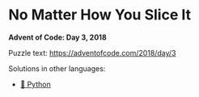# No Matter How You Slice It

**Advent of Code: Day 3, 2018**

Puzzle text: <https://adventofcode.com/2018/day/3>

Solutions in other languages:

- [🐍 Python](../../../../python/2018/03_no_matter_how_you_slice_it/README.md)
